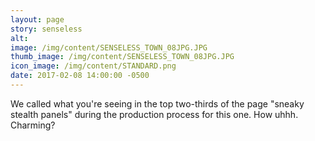 ```yaml
---
layout: page
story: senseless
alt:
image: /img/content/SENSELESS_TOWN_08JPG.JPG
thumb_image: /img/content/SENSELESS_TOWN_08JPG.JPG
icon_image: /img/content/STANDARD.png
date: 2017-02-08 14:00:00 -0500
---
```



We called what you're seeing in the top two-thirds of the page "sneaky stealth panels" during the production process for this one. How uhhh. Charming?